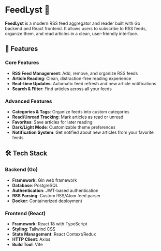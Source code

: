 # FeedLyst 📰

**FeedLyst** is a modern RSS feed aggregator and reader built with Go backend and React frontend. It allows users to subscribe to RSS feeds, organize them, and read articles in a clean, user-friendly interface.

## 🚀 Features

### Core Features
- **RSS Feed Management**: Add, remove, and organize RSS feeds
- **Article Reading**: Clean, distraction-free reading experience
- **Real-time Updates**: Automatic feed refresh and new article notifications
- **Search & Filter**: Find articles across all your feeds

### Advanced Features
- **Categories & Tags**: Organize feeds into custom categories
- **Read/Unread Tracking**: Mark articles as read or unread
- **Favorites**: Save articles for later reading
- **Dark/Light Mode**: Customizable theme preferences
- **Notification System**: Get notified about new articles from your favorite feeds

## 🛠️ Tech Stack

### Backend (Go)
- **Framework**: Gin web framework
- **Database**: PostgreSQL
- **Authentication**: JWT-based authentication
- **RSS Parsing**: Custom RSS/Atom feed parser
- **Docker**: Containerized deployment

### Frontend (React)
- **Framework**: React 18 with TypeScript
- **Styling**: Tailwind CSS
- **State Management**: React Context/Redux
- **HTTP Client**: Axios
- **Build Tool**: Vite

